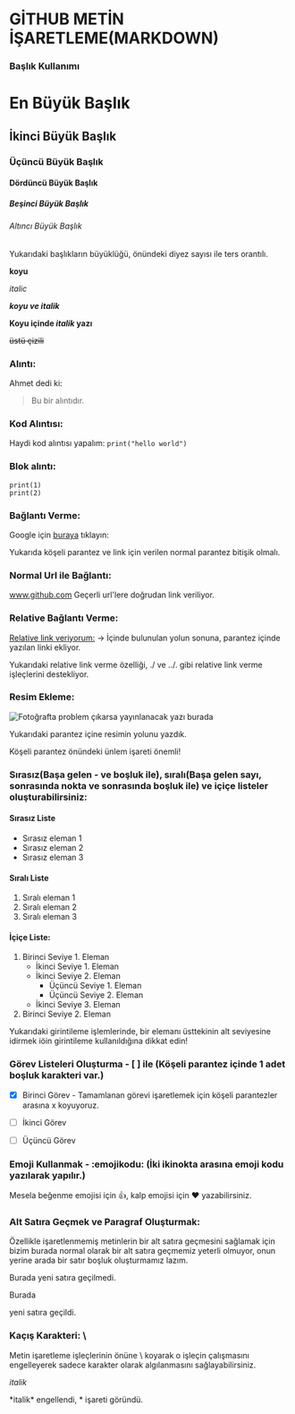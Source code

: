 # GİTHUB METİN İŞARETLEME(MARKDOWN)

### Başlık Kullanımı

# En Büyük Başlık
## İkinci Büyük Başlık
### Üçüncü Büyük Başlık
#### Dördüncü Büyük Başlık
##### Beşinci Büyük Başlık
###### Altıncı Büyük Başlık
Yukarıdaki başlıkların büyüklüğü, önündeki diyez sayısı ile ters orantılı.


**koyu**


*italic*


***koyu ve italik***


**Koyu içinde *italik* yazı**


~~üstü çizili~~

### Alıntı:
Ahmet dedi ki:
>Bu bir alıntıdır.


### Kod Alıntısı:
Haydi kod alıntısı yapalım:
 `print("hello world")`


### Blok alıntı:
```
print(1)
print(2)
```

### Bağlantı Verme:
Google için [buraya](https://www.google.com) tıklayın:

Yukarıda köşeli parantez ve link için verilen normal parantez bitişik olmalı.


### Normal Url ile Bağlantı:

www.github.com   Geçerli url'lere doğrudan link veriliyor.

### Relative Bağlantı Verme:
[Relative link veriyorum:](main.py) -> İçinde bulunulan yolun sonuna, parantez içinde yazılan linki ekliyor.

Yukarıdaki relative link verme özelliği, ./ ve ../. gibi relative link verme işleçlerini destekliyor.

### Resim Ekleme:

![Fotoğrafta problem çıkarsa yayınlanacak yazı burada](https://avatars0.githubusercontent.com/u/1525981?s=200&v=4)

Yukarıdaki parantez içine resimin yolunu yazdık.

Köşeli parantez önündeki ünlem işareti önemli! 


### Sırasız(Başa gelen - ve boşluk ile), sıralı(Başa gelen sayı, sonrasında nokta ve sonrasında boşluk ile) ve içiçe listeler oluşturabilirsiniz:
#### Sırasız Liste
- Sırasız eleman 1
- Sırasız eleman 2
- Sırasız eleman 3

#### Sıralı Liste
1. Sıralı eleman 1
2. Sıralı eleman 2
3. Sıralı eleman 3

#### İçiçe Liste:
1. Birinci Seviye 1. Eleman
    - İkinci Seviye 1. Eleman
    - İkinci Seviye 2. Eleman 
      - Üçüncü Seviye 1. Eleman
      - Üçüncü Seviye 2. Eleman
    - İkinci Seviye 3. Eleman
2. Birinci Seviye 2. Eleman

Yukarıdaki girintileme işlemlerinde, bir elemanı üsttekinin alt seviyesine idirmek iöin girintileme kullanıldığına dikkat edin!

### Görev Listeleri Oluşturma - [ ] ile (Köşeli parantez içinde 1 adet boşluk karakteri var.)
- [x] Birinci Görev - Tamamlanan görevi işaretlemek için köşeli parantezler arasına x koyuyoruz.
- [ ] İkinci Görev
- [ ] Üçüncü Görev


### Emoji Kullanmak -   :emojikodu: (İki ikinokta arasına emoji kodu yazılarak yapılır.)
Mesela beğenme emojisi için :+1:, kalp emojisi için :heart: yazabilirsiniz.

### Alt Satıra Geçmek ve Paragraf Oluşturmak:
Özellikle işaretlenmemiş metinlerin bir alt satıra geçmesini sağlamak için bizim burada normal olarak bir alt satıra geçmemiz
yeterli olmuyor, onun yerine arada bir satır boşluk oluşturmamız lazım.

Burada 
yeni satıra geçilmedi.

Burada

yeni satıra geçildi.

### Kaçış Karakteri:  \
Metin işaretleme işleçlerinin önüne  \  koyarak o işleçin çalışmasını engelleyerek sadece karakter olarak algılanmasını sağlayabilirsiniz.

*italik*

\*italik\* engellendi, * işareti göründü.
 
 
